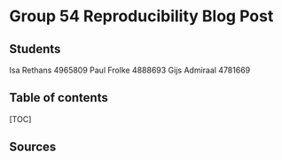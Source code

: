 Group 54 Reproducibility Blog Post
===

## Students
Isa Rethans 4965809
Paul Frolke 4888693
Gijs Admiraal 4781669

## Table of contents

[TOC]

## Sources